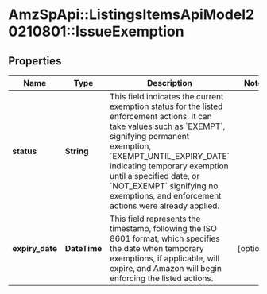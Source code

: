 # AmzSpApi::ListingsItemsApiModel20210801::IssueExemption

## Properties
Name | Type | Description | Notes
------------ | ------------- | ------------- | -------------
**status** | **String** | This field indicates the current exemption status for the listed enforcement actions. It can take values such as &#x60;EXEMPT&#x60;, signifying permanent exemption, &#x60;EXEMPT_UNTIL_EXPIRY_DATE&#x60; indicating temporary exemption until a specified date, or &#x60;NOT_EXEMPT&#x60; signifying no exemptions, and enforcement actions were already applied. | 
**expiry_date** | **DateTime** | This field represents the timestamp, following the ISO 8601 format, which specifies the date when temporary exemptions, if applicable, will expire, and Amazon will begin enforcing the listed actions. | [optional] 

